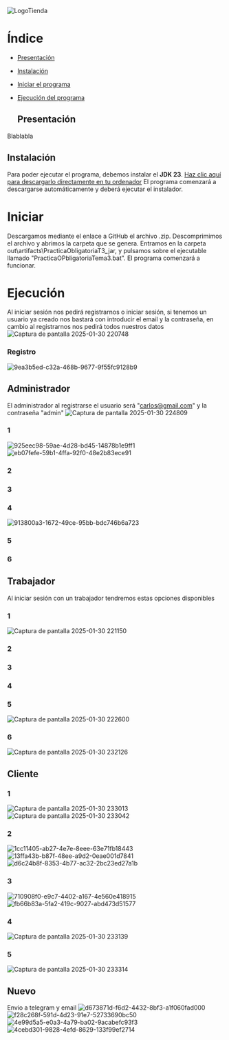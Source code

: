 ![LogoTienda](https://github.com/user-attachments/assets/85028b68-ae5f-441d-998c-aad31c6d186b)

# Índice

- [Presentación](#Presentacion)
- [Instalación](#Instalación)
- [Iniciar el programa](#Iniciar)
- [Ejecución del programa](#Ejecución)

  ## Presentación
Blablabla
  ## Instalación

Para poder ejecutar el programa, debemos instalar el **JDK 23**. [Haz clic aquí para descargarlo directamente en tu ordenador](https://download.oracle.com/java/23/latest/jdk-23_windows-x64_bin.exe) El programa comenzará a descargarse automáticamente y deberá ejecutar el instalador.

# Iniciar
Descargamos mediante el enlace a GitHub el archivo .zip.
Descomprimimos el archivo y abrimos la carpeta que se genera.
Entramos en la carpeta out\artifacts\PracticaObligatoriaT3_jar, y pulsamos sobre el ejecutable llamado "PracticaOPbligatoriaTema3.bat". El programa comenzará a funcionar.

# Ejecución
Al iniciar sesión nos pedirá registrarnos o iniciar sesión, si tenemos un usuario ya creado nos bastará con introducir el email y la contraseña, en cambio al registrarnos nos pedirá todos nuestros datos
![Captura de pantalla 2025-01-30 220748](https://github.com/user-attachments/assets/886e0be3-0bbd-46ee-9fd9-3b98636cd544)
### Registro
![9ea3b5ed-c32a-468b-9677-9f55fc9128b9](https://github.com/user-attachments/assets/69ba7954-1c8d-445d-b902-abe32120ab35)

## Administrador
El administrador al registrarse el usuario será "carlos@gmail.com" y la contraseña "admin"
![Captura de pantalla 2025-01-30 224809](https://github.com/user-attachments/assets/eb53ef3a-afa6-479a-a586-5e845fb55e6c)
### 1
![925eec98-59ae-4d28-bd45-14878b1e9ff1](https://github.com/user-attachments/assets/23900a96-165b-4f2f-8b52-6fa156a75835)
![eb07fefe-59b1-4ffa-92f0-48e2b83ece91](https://github.com/user-attachments/assets/29625480-ae70-4a46-b54e-93e6dfd2675f)

### 2

### 3

### 4
![913800a3-1672-49ce-95bb-bdc746b6a723](https://github.com/user-attachments/assets/387b2a55-1c65-4289-bb5b-3830517514ba)

### 5

### 6


## Trabajador
Al iniciar sesión con un trabajador tendremos estas opciones disponibles
### 1
![Captura de pantalla 2025-01-30 221150](https://github.com/user-attachments/assets/6488fcba-cf7a-4255-b052-02d50e6f5a82)
### 2


### 3

### 4

### 5
![Captura de pantalla 2025-01-30 222600](https://github.com/user-attachments/assets/670c015f-f673-4e31-b566-7e6b97599133)
### 6
![Captura de pantalla 2025-01-30 232126](https://github.com/user-attachments/assets/61553abd-d63d-4416-b766-cd1754efe493)



## Cliente
### 1
![Captura de pantalla 2025-01-30 233013](https://github.com/user-attachments/assets/0e79d971-04d5-432a-9460-95934a437566)
![Captura de pantalla 2025-01-30 233042](https://github.com/user-attachments/assets/b523044a-7ec6-4c9f-9557-7983d0e11d59)

### 2
![1cc11405-ab27-4e7e-8eee-63e71fb18443](https://github.com/user-attachments/assets/55cbd7e2-a624-4bb6-9d1b-2ce5e2d76a25)
![13ffa43b-b87f-48ee-a9d2-0eae001d7841](https://github.com/user-attachments/assets/662fd60d-c140-4091-a53a-61474600130a)
![d6c24b8f-8353-4b77-ac32-2bc23ed27a1b](https://github.com/user-attachments/assets/baa5e31d-68c9-4f02-95d9-098640e3a374)

### 3
![710908f0-e9c7-4402-a167-4e560e418915](https://github.com/user-attachments/assets/aa4a66ec-ae61-4a01-bf62-29f99101caeb)
![fb66b83a-5fa2-419c-9027-abd473d51577](https://github.com/user-attachments/assets/68f88fab-7c7d-4e64-9fab-9e11e596c7fa)

### 4
![Captura de pantalla 2025-01-30 233139](https://github.com/user-attachments/assets/2409642c-8c35-467e-9494-b97e55946cd0)

### 5
![Captura de pantalla 2025-01-30 233314](https://github.com/user-attachments/assets/c75d16e2-50e9-4ea0-9a03-283993020bf2)

## Nuevo
Envio a telegram y email
![d673871d-f6d2-4432-8bf3-a1f060fad000](https://github.com/user-attachments/assets/bd65279c-7b53-4f21-bfd9-05110da3d959)
![f28c268f-591d-4d23-91e7-52733690bc50](https://github.com/user-attachments/assets/c83f6999-c38e-42d8-bbff-386f642b518a)
![4e99d5a5-e0a3-4a79-ba02-9acabefc93f3](https://github.com/user-attachments/assets/ce9c882b-3fc8-4083-be98-923938d03c63)
![4cebd301-9828-4efd-8629-133f99ef2714](https://github.com/user-attachments/assets/a33c7096-caa1-43fd-80ca-4d7757820049)
